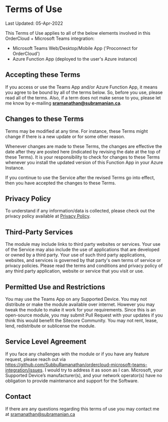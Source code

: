 # Terms of Use

Last Updated: 05-Apr-2022

This Terms of Use applies to all of the below elements involved in this OrderCloud + Microsoft Teams integration:

*   Microsoft Teams Web/Desktop/Mobile App ('Proconnect for OrderCloud')
*   Azure Function App (deployed to the user's Azure instance)

## Accepting these Terms

If you access or use the Teams App and/or Azure Function App, it means you agree to be bound by all of the terms below. So, before you use, please read all of the terms. Also, if a term does not make sense to you, please let me know by e-mailing **[sramanathan@subramanian.ca](mailto:sramanathan@subramanian.ca)**.

## Changes to these Terms

Terms may be modified at any time. For instance, these Terms might change if there is a new update or for some other reason.

Whenever changes are made to these Terms, the changes are effective the date after they are posted here (indicated by revising the date at the top of these Terms). It is your responsibility to check for changes to these Terms whenever you install the updated version of this Function App in your Azure Instance.

If you continue to use the Service after the revised Terms go into effect, then you have accepted the changes to these Terms.

## Privacy Policy

To understand if any information/data is collected, please check out the privacy policy available at [Privacy Policy](https://github.com/SubbuRamanathan/ordercloud-microsoft-teams-integration/blob/main/privacy-policy.md).

## Third-Party Services

The module may include links to third party websites or services. Your use of the Service may also include the use of applications that are developed or owned by a third party. Your use of such third party applications, websites, and services is governed by that party's own terms of service or privacy policies. Please read the terms and conditions and privacy policy of any third party application, website or service that you visit or use.

## Permitted Use and Restrictions
You may use the Teams App on any Supported Device.
You may not distribute or make the module available over internet. However you may tweak the module to make it work for your requirements. Since this is an open-source module, you may submit Pull Request with your updates if you think this would benefit the Sitecore Community.
You may not rent, lease, lend, redistribute or sublicense the module. 

## Service Level Agreement
If you face any challenges with the module or if you have any feature request, please reach out via https://github.com/SubbuRamanathan/ordercloud-microsoft-teams-integration/issues. I would try to address it as soon as I can.
Microsoft, your Supported Device’s manufacturer(s), and your network operator(s) have no obligation to provide maintenance and support for the Software.

## Contact
If there are any questions regarding this terms of use you may contact me at [sramanathan@subramanian.ca](mailto:sramanathan@subramanian.ca)
